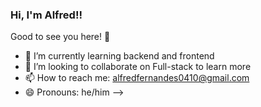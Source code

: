 ### Hi, I'm Alfred!! 
Good to see you here! 👋

- 🌱 I’m currently learning backend and frontend
- 👯 I’m looking to collaborate on Full-stack to learn more
- 📫 How to reach me: alfredfernandes0410@gmail.com
- 😄 Pronouns: he/him
-->
